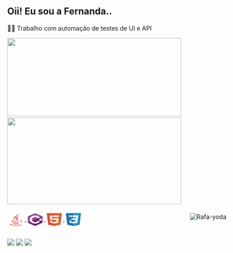 ## Oii! Eu sou a Fernanda..

👩‍💻 Trabalho com automação de testes de UI e API 

<div>
  <a href="https://github.com/fernsm">
    <img height="180em" width="400em" src="https://github-readme-stats.vercel.app/api?username=fernsm&show_icons=true&theme=radical&include_all_commits=true&count_private=true"/>
    <img height="200em" width="400em" src="https://github-readme-stats.vercel.app/api/top-langs/?username=fernsm&layout=compact&langs_count=16&theme=radical"/>
    
</div>
  
<div style="display: inline_block"><br>
  <img align="center" alt="Rafa-Js" height="30" width="40" src="https://raw.githubusercontent.com/devicons/devicon/master/icons/java/java-plain.svg">
  <img align="center" alt="Rafa-Csharp" height="30" width="40" src="https://raw.githubusercontent.com/devicons/devicon/master/icons/csharp/csharp-original.svg">
  <img align="center" alt="Rafa-HTML" height="30" width="40" src="https://raw.githubusercontent.com/devicons/devicon/master/icons/html5/html5-original.svg">
  <img align="center" alt="Rafa-CSS" height="30" width="40" src="https://raw.githubusercontent.com/devicons/devicon/master/icons/css3/css3-original.svg">
  <img align="right" alt="Rafa-yoda" height="150" src="https://gifimage.net/wp-content/uploads/2017/10/hello-animated-gif-5.gif">
</div>

  ##
  
  <div> 
  <a href="https://instagram.com/fer_nsm" target="_blank"><img src="https://img.shields.io/badge/-Instagram-%23E4405F?style=for-the-badge&logo=instagram&logoColor=white" target="_blank"></a>
  <a href = "mailto:nascto.nanda@gmail.com"><img src="https://img.shields.io/badge/-Gmail-%23333?style=for-the-badge&logo=gmail&logoColor=white" target="_blank"></a>
  <a href="https://www.linkedin.com/in/fernanda-nascimento-01709a189" target="_blank"><img src="https://img.shields.io/badge/-LinkedIn-%230077B5?style=for-the-badge&logo=linkedin&logoColor=white" target="_blank"></a> 
 
 
 
</div>
